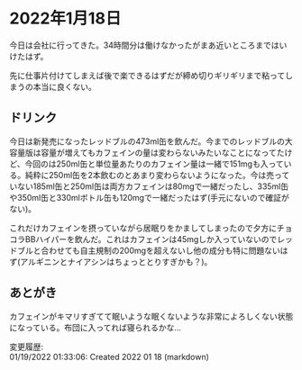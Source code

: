 # 2022年1月18日

今日は会社に行ってきた。34時間分は働けなかったがまあ近いところまではいけたはず。

先に仕事片付けてしまえば後で楽できるはずだが締め切りギリギリまで粘ってしまうの本当に良くない。

## ドリンク

今日は新発売になったレッドブルの473ml缶を飲んだ。今までのレッドブルの大容量版は容量が増えてもカフェインの量は変わらないみたいなことになってたけど、今回のは250ml缶と単位量あたりのカフェイン量は一緒で151mgも入っている。純粋に250ml缶を2本飲むのとあまり変わらないようになった。今は売っていない185ml缶と250ml缶は両方カフェインは80mgで一緒だったし、335ml缶や350ml缶と330mlボトル缶も120mgで一緒だったはず(手元にないので確証がない)。

これだけカフェインを摂っていながら居眠りをかましてしまったので夕方にチョコラBBハイパーを飲んだ。これはカフェインは45mgしか入っていないのでレッドブルと合わせても自主規制の200mgを超えないし他の成分も特に問題ないはず(アルギニンとナイアシンはちょっととりすぎかも？)。

## あとがき

カフェインがキマリすぎてて眠いような眠くないような非常によろしくない状態になっている。布団に入ってれば寝られるかな…

変更履歴:  
01/19/2022 01:33:06: Created 2022 01 18 (markdown)  

